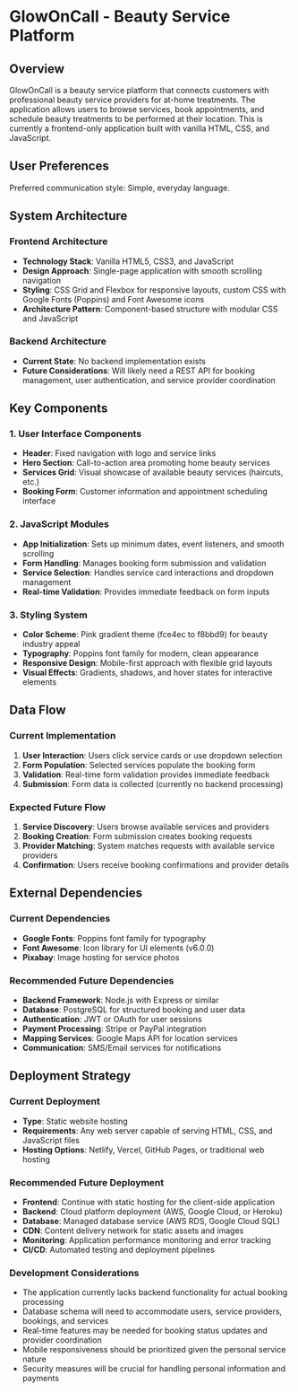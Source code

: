 # GlowOnCall - Beauty Service Platform

## Overview

GlowOnCall is a beauty service platform that connects customers with professional beauty service providers for at-home treatments. The application allows users to browse services, book appointments, and schedule beauty treatments to be performed at their location. This is currently a frontend-only application built with vanilla HTML, CSS, and JavaScript.

## User Preferences

Preferred communication style: Simple, everyday language.

## System Architecture

### Frontend Architecture
- **Technology Stack**: Vanilla HTML5, CSS3, and JavaScript
- **Design Approach**: Single-page application with smooth scrolling navigation
- **Styling**: CSS Grid and Flexbox for responsive layouts, custom CSS with Google Fonts (Poppins) and Font Awesome icons
- **Architecture Pattern**: Component-based structure with modular CSS and JavaScript

### Backend Architecture
- **Current State**: No backend implementation exists
- **Future Considerations**: Will likely need a REST API for booking management, user authentication, and service provider coordination

## Key Components

### 1. User Interface Components
- **Header**: Fixed navigation with logo and service links
- **Hero Section**: Call-to-action area promoting home beauty services
- **Services Grid**: Visual showcase of available beauty services (haircuts, etc.)
- **Booking Form**: Customer information and appointment scheduling interface

### 2. JavaScript Modules
- **App Initialization**: Sets up minimum dates, event listeners, and smooth scrolling
- **Form Handling**: Manages booking form submission and validation
- **Service Selection**: Handles service card interactions and dropdown management
- **Real-time Validation**: Provides immediate feedback on form inputs

### 3. Styling System
- **Color Scheme**: Pink gradient theme (fce4ec to f8bbd9) for beauty industry appeal
- **Typography**: Poppins font family for modern, clean appearance
- **Responsive Design**: Mobile-first approach with flexible grid layouts
- **Visual Effects**: Gradients, shadows, and hover states for interactive elements

## Data Flow

### Current Implementation
1. **User Interaction**: Users click service cards or use dropdown selection
2. **Form Population**: Selected services populate the booking form
3. **Validation**: Real-time form validation provides immediate feedback
4. **Submission**: Form data is collected (currently no backend processing)

### Expected Future Flow
1. **Service Discovery**: Users browse available services and providers
2. **Booking Creation**: Form submission creates booking requests
3. **Provider Matching**: System matches requests with available service providers
4. **Confirmation**: Users receive booking confirmations and provider details

## External Dependencies

### Current Dependencies
- **Google Fonts**: Poppins font family for typography
- **Font Awesome**: Icon library for UI elements (v6.0.0)
- **Pixabay**: Image hosting for service photos

### Recommended Future Dependencies
- **Backend Framework**: Node.js with Express or similar
- **Database**: PostgreSQL for structured booking and user data
- **Authentication**: JWT or OAuth for user sessions
- **Payment Processing**: Stripe or PayPal integration
- **Mapping Services**: Google Maps API for location services
- **Communication**: SMS/Email services for notifications

## Deployment Strategy

### Current Deployment
- **Type**: Static website hosting
- **Requirements**: Any web server capable of serving HTML, CSS, and JavaScript files
- **Hosting Options**: Netlify, Vercel, GitHub Pages, or traditional web hosting

### Recommended Future Deployment
- **Frontend**: Continue with static hosting for the client-side application
- **Backend**: Cloud platform deployment (AWS, Google Cloud, or Heroku)
- **Database**: Managed database service (AWS RDS, Google Cloud SQL)
- **CDN**: Content delivery network for static assets and images
- **Monitoring**: Application performance monitoring and error tracking
- **CI/CD**: Automated testing and deployment pipelines

### Development Considerations
- The application currently lacks backend functionality for actual booking processing
- Database schema will need to accommodate users, service providers, bookings, and services
- Real-time features may be needed for booking status updates and provider coordination
- Mobile responsiveness should be prioritized given the personal service nature
- Security measures will be crucial for handling personal information and payments